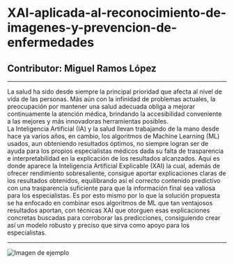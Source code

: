 # XAI-aplicada-al-reconocimiento-de-imagenes-y-prevencion-de-enfermedades

## Contributor: Miguel Ramos López

---

La salud ha sido desde siempre la principal prioridad que afecta al nivel de vida de las personas. Más aún con la infinidad de problemas actuales, la preocupación por mantener una salud adecuada obliga a mejorar continuamente la atención médica, brindando la accesibilidad conveniente a las mejores y más innovadoras herramientas posibles.  
La Inteligencia Artificial (IA) y la salud llevan trabajando de la mano desde hace ya varios años, en cambio, los algoritmos de Machine Learning (ML) usados, aun obteniendo resultados óptimos, no siempre logran ser de ayuda para los propios especialistas médicos dada su falta de trasparencia e interpretabilidad en la explicación de los resultados alcanzados. Aquí es donde aparece la Inteligencia Artificial Explicable (XAI) la cual, además de ofrecer rendimiento sobresaliente, consigue aportar explicaciones claras de los resultados obtenidos, equilibrando así el correcto contenido predictivo con una trasparencia suficiente para que la información final sea valiosa para los especialistas.
Es por esto mismo por lo que la solución propuesta se ha enfocado en combinar esos algoritmos de ML que tan ventajosos resultados aportan, con técnicas XAI que otorguen esas explicaciones concretas buscadas para corroborar las predicciones, consiguiendo crear así un modelo robusto y preciso que sirva como apoyo para los especialistas.


---

![Imagen de ejemplo](visual.png)
